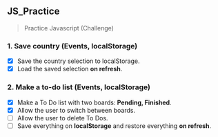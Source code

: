## JS_Practice

> Practice Javascript (Challenge)

### 1. Save country (Events, localStorage)

- [x] Save the country selection to localStorage.
- [x] Load the saved selection **on refresh**.

### 2. Make a to-do list (Events, localStorage)

- [x] Make a To Do list with two boards: **Pending, Finished**.
- [x] Allow the user to switch between boards.
- [ ] Allow the user to delete To Dos.
- [ ] Save everything on **localStorage** and restore everything **on refresh**.
